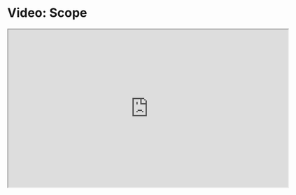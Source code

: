 # Video: Scope

<iframe src="https://player.vimeo.com/video/549277359" width="640" height="360" allowfullscreen="allowfullscreen" allow="autoplay; fullscreen; picture-in-picture"></iframe>
